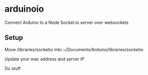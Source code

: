 arduinoio
=========

Connect Arduino to a Node Socket.io server over websockets

## Setup

Move  /libraries/socketio into ~/Documents/Arduino/libraries/socketio

Update your mac address and server IP

Do stuff